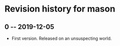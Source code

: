 # Revision history for mason

## 0 -- 2019-12-05

* First version. Released on an unsuspecting world.
